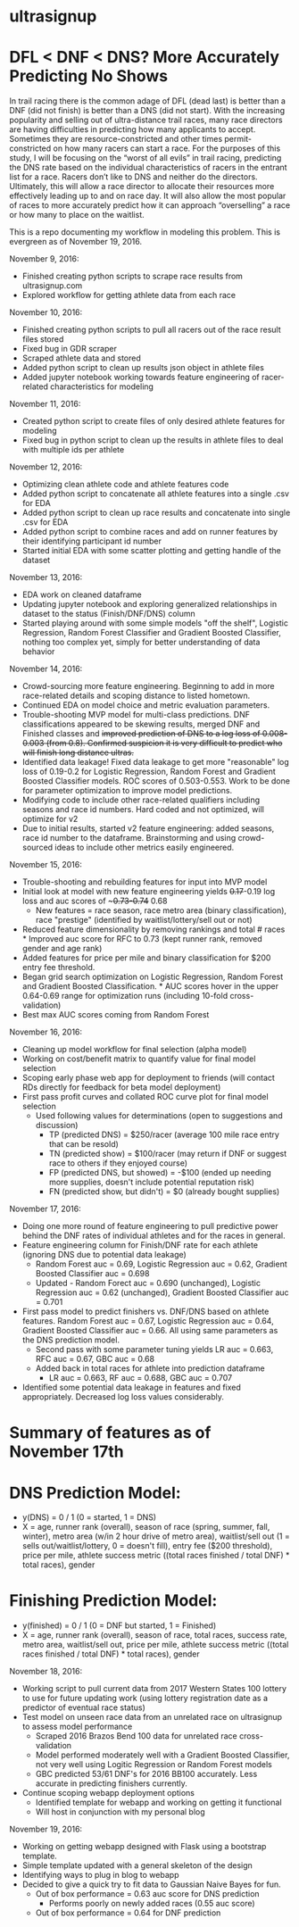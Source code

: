 # ultrasignup

# DFL < DNF < DNS? More Accurately Predicting No Shows

In trail racing there is the common adage of DFL (dead last) is better than a DNF (did not finish) is better than a DNS (did not start). With the increasing popularity and selling out of ultra-distance trail races, many race directors are having difficulties in predicting how many applicants to accept. Sometimes they are resource-constricted and other times permit-constricted on how many racers can start a race. For the purposes of this study, I will be focusing on the “worst of all evils” in trail racing, predicting the DNS rate based on the individual characteristics of racers in the entrant list for a race. Racers don’t like to DNS and neither do the directors. Ultimately, this will allow a race director to allocate their resources more effectively leading up to and on race day. It will also allow the most popular of races to more accurately predict how it can approach “overselling” a race or how many to place on the waitlist.

This is a repo documenting my workflow in modeling this problem. This is evergreen as of November 19, 2016.

November 9, 2016:
* Finished creating python scripts to scrape race results from ultrasignup.com
* Explored workflow for getting athlete data from each race

November 10, 2016:
* Finished creating python scripts to pull all racers out of the race result files stored 
* Fixed bug in GDR scraper
* Scraped athlete data and stored
* Added python script to clean up results json object in athlete files
* Added jupyter notebook working towards feature engineering of racer-related characteristics for modeling

November 11, 2016:
* Created python script to create files of only desired athlete features for modeling
* Fixed bug in python script to clean up the results in athlete files to deal with multiple ids per athlete

November 12, 2016: 
* Optimizing clean athlete code and athlete features code
* Added python script to concatenate all athlete features into a single .csv for EDA 
* Added python script to clean up race results and concatenate into single .csv for EDA
* Added python script to combine races and add on runner features by their identifying participant id number
* Started initial EDA with some scatter plotting and getting handle of the dataset

November 13, 2016:
* EDA work on cleaned dataframe
* Updating jupyter notebook and exploring generalized relationships in dataset to the status (Finish/DNF/DNS) column
* Started playing around with some simple models "off the shelf", Logistic Regression, Random Forest Classifier and Gradient Boosted Classifier, nothing too complex yet, simply for better understanding of data behavior

November 14, 2016:
* Crowd-sourcing more feature engineering. Beginning to add in more race-related details and scoping distance to listed hometown.
* Continued EDA on model choice and metric evaluation parameters.
* Trouble-shooting MVP model for multi-class predictions. DNF classifications appeared to be skewing results, merged DNF and Finished classes and ~~improved prediction of DNS to a log loss of 0.008-0.003 (from 0.8). Confirmed suspicion it is very difficult to predict who will finish long distance ultras.~~
* Identified data leakage! Fixed data leakage to get more "reasonable" log loss of 0.19-0.2 for Logistic Regression, Random Forest and Gradient Boosted Classifier models. ROC scores of 0.503-0.553. Work to be done for parameter optimization to improve model predictions. 
* Modifying code to include other race-related qualifiers including seasons and race id numbers. Hard coded and not optimized, will optimize for v2
* Due to initial results, started v2 feature engineering: added seasons, race id number to the dataframe. Brainstorming and using crowd-sourced ideas to include other metrics easily engineered.

November 15, 2016:
* Trouble-shooting and rebuilding features for input into MVP model
* Initial look at model with new feature engineering yields ~~0.17~~-0.19 log loss and auc scores of ~~~0.73-0.74~~ 0.68
    * New features = race season, race metro area (binary classification), race "prestige" (identified by waitlist/lottery/sell out or not)
* Reduced feature dimensionality by removing rankings and total # races
      * Improved auc score for RFC to 0.73 (kept runner rank, removed gender and age rank)
* Added features for price per mile and binary classification for $200 entry fee threshold. 
* Began grid search optimization on Logistic Regression, Random Forest and Gradient Boosted Classification. 
      * AUC scores hover in the upper 0.64-0.69 range for optimization runs (including 10-fold cross-validation)
* Best max AUC scores coming from Random Forest

November 16, 2016:
* Cleaning up model workflow for final selection (alpha model)
* Working on cost/benefit matrix to quantify value for final model selection
* Scoping early phase web app for deployment to friends (will contact RDs directly for feedback for beta model deployment)
* First pass profit curves and collated ROC curve plot for final model selection
   * Used following values for determinations (open to suggestions and discussion)
      * TP (predicted DNS) = $250/racer (average 100 mile race entry that can be resold)
      * TN (predicted show) = $100/racer (may return if DNF or suggest race to others if they enjoyed course)
      * FP (predicted DNS, but showed) = -$100 (ended up needing more supplies, doesn't include potential reputation risk)
      * FN (predicted show, but didn't) = $0 (already bought supplies)

November 17, 2016:
* Doing one more round of feature engineering to pull predictive power behind the DNF rates of individual athletes and for the races in general.
* Feature engineering column for Finish/DNF rate for each athlete (ignoring DNS due to potential data leakage)
   * Random Forest auc = 0.69, Logistic Regression auc = 0.62, Gradient Boosted Classifier auc = 0.698
   * Updated - Random Forect auc = 0.690 (unchanged), Logistic Regression auc = 0.62 (unchanged), Gradient Boosted Classifier auc = 0.701
* First pass model to predict finishers vs. DNF/DNS based on athlete features. Random Forest auc = 0.67, Logistic Regression auc = 0.64, Gradient Boosted Classifier auc = 0.66. All using same parameters as the DNS prediction model.
   * Second pass with some parameter tuning yields LR auc = 0.663, RFC auc = 0.67, GBC auc = 0.68 
   * Added back in total races for athlete into prediction dataframe
      * LR auc = 0.663, RF auc = 0.688, GBC auc = 0.707
* Identified some potential data leakage in features and fixed appropriately. Decreased log loss values considerably.

# Summary of features as of November 17th

# DNS Prediction Model:
* y(DNS) = 0 / 1 (0 = started, 1 = DNS)
* X = age, runner rank (overall), season of race (spring, summer, fall, winter), metro area (w/in 2 hour drive of metro area), waitlist/sell out (1 = sells out/waitlist/lottery, 0 = doesn't fill), entry fee ($200 threshold), price per mile, athlete success metric ((total races finished / total DNF) * total races), gender

# Finishing Prediction Model:
* y(finished) = 0 / 1 (0 = DNF but started, 1 = Finished)
* X = age, runner rank (overall), season of race, total races, success rate, metro area, waitlist/sell out, price per mile, athlete success metric ((total races finished / total DNF) * total races), gender 

November 18, 2016:
* Working script to pull current data from 2017 Western States 100 lottery to use for future updating work (using lottery registration date as a predictor of eventual race status)
* Test model on unseen race data from an unrelated race on ultrasignup to assess model performance
   * Scraped 2016 Brazos Bend 100 data for unrelated race cross-validation
   * Model performed moderately well with a Gradient Boosted Classifier, not very well using Logitic Regression or Random Forest models
   * GBC predicted 53/61 DNF's for 2016 BB100 accurately. Less accurate in predicting finishers currently.
* Continue scoping webapp deployment options
   * Identified template for webapp and working on getting it functional
   * Will host in conjunction with my personal blog

November 19, 2016:
* Working on getting webapp designed with Flask using a bootstrap template.
* Simple template updated with a general skeleton of the design
* Identifying ways to plug in blog to webapp
* Decided to give a quick try to fit data to Gaussian Naive Bayes for fun. 
   * Out of box performance = 0.63 auc score for DNS prediction
      * Performs poorly on newly added races (0.55 auc score)
   * Out of box performance = 0.64 for DNF prediction
   

